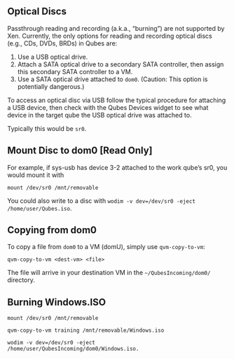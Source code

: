 ## Optical Discs
Passthrough reading and recording (a.k.a., “burning”) are not supported by Xen. Currently, the only options for reading and recording optical discs (e.g., CDs, DVDs, BRDs) in Qubes are:

1. Use a USB optical drive.
2. Attach a SATA optical drive to a secondary SATA controller, then assign this secondary SATA controller to a VM.
3. Use a SATA optical drive attached to ``dom0``. (Caution: This option is potentially dangerous.)

To access an optical disc via USB follow the typical procedure for attaching a USB device, then check with the Qubes Devices widget to see what device in the target qube the USB optical drive was attached to. 

Typically this would be ``sr0``. 

## Mount Disc to dom0 [Read Only]

For example, if sys-usb has device 3-2 attached to the work qube’s sr0, you would mount it with 

``mount /dev/sr0 /mnt/removable``

You could also write to a disc with ``wodim -v dev=/dev/sr0 -eject /home/user/Qubes.iso``.

## Copying from dom0

To copy a file from ``dom0`` to a VM (domU), simply use ``qvm-copy-to-vm``:

``qvm-copy-to-vm <dest-vm> <file>``

The file will arrive in your destination VM in the ``~/QubesIncoming/dom0/`` directory.

## Burning Windows.ISO

```
mount /dev/sr0 /mnt/removable

qvm-copy-to-vm training /mnt/removable/Windows.iso

wodim -v dev=/dev/sr0 -eject /home/user/QubesIncoming/dom0/Windows.iso.
```
